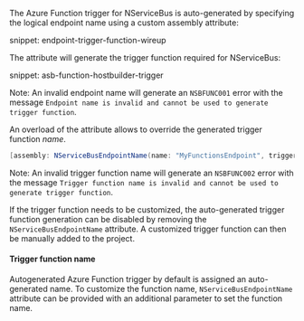 The Azure Function trigger for NServiceBus is auto-generated by specifying the logical endpoint name using a custom assembly attribute:

snippet: endpoint-trigger-function-wireup

The attribute will generate the trigger function required for NServiceBus:

snippet: asb-function-hostbuilder-trigger

Note: An invalid endpoint name will generate an `NSBFUNC001` error with the message `Endpoint name is invalid and cannot be used to generate trigger function`.

An overload of the attribute allows to override the generated trigger function _name_.

```csharp
[assembly: NServiceBusEndpointName(name: "MyFunctionsEndpoint", triggerFunctionName: "MyTriggerFunction")]
```

Note: An invalid trigger function name will generate an `NSBFUNC002` error with the message `Trigger function name is invalid and cannot be used to generate trigger function`.

If the trigger function needs to be customized, the auto-generated trigger function generation can be disabled by removing the `NServiceBusEndpointName` attribute. A customized trigger function can then be manually added to the project.

#### Trigger function name

Autogenerated Azure Function trigger by default is assigned an auto-generated name. To customize the function name, `NServiceBusEndpointName` attribute can be provided with an additional parameter to set the function name.